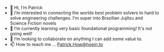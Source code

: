 - 👋 Hi, I’m Patrick
- 👀 I’m interested in connecting the worlds best problem solvers to hard to solve engineering challenges. I'm super into Brazilian Jujitsu and Science Fiction novels
- 🌱 I’m currently learning very basic foundational programming! It's not going well! 
- 💞️ I’m looking to collaborate on anything I can add some value to. 
- 📫 How to reach me ... Patrick.How@hopin.to

<!---
howp/howp is a ✨ special ✨ repository because its `README.md` (this file) appears on your GitHub profile.
You can click the Preview link to take a look at your changes.
--->

